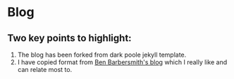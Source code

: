 # Blog 

## Two key points to highlight:
1. The blog has been forked from dark poole jekyll template.
2. I have copied format from [Ben Barbersmith's blog](https://barbersmith.com/) which I really like and can relate  most to. 



